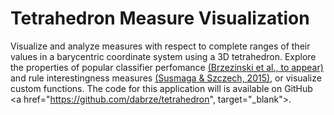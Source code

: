 Tetrahedron Measure Visualization
=================================

Visualize and analyze measures with respect to complete ranges of their values in
a barycentric coordinate system using a 3D tetrahedron. Explore the properties of
popular classifier perfomance <a href="" target="_blank">(Brzezinski et al., to appear)</a> 
and rule interestingness measures <a href="https://www.amcs.uz.zgora.pl/?action=paper&paper=827" target="_blank">(Susmaga & Szczech, 2015)</a>,
or visualize custom functions. The code for this application will is available on GitHub
<a href="https://github.com/dabrze/tetrahedron", target="_blank"><i class="fa fa-external-link"></i></a>.
